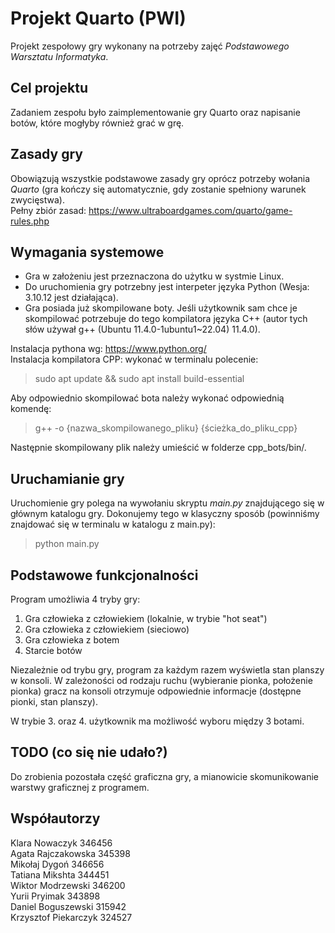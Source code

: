 # Projekt Quarto (PWI)

Projekt zespołowy gry wykonany na potrzeby zajęć *Podstawowego Warsztatu Informatyka*.

## Cel projektu

Zadaniem zespołu było zaimplementowanie gry Quarto oraz napisanie botów, które mogłyby również
grać w grę.

## Zasady gry

Obowiązują wszystkie podstawowe zasady gry oprócz potrzeby wołania *Quarto*
(gra kończy się automatycznie, gdy zostanie spełniony warunek zwycięstwa). \
Pełny zbiór zasad:
https://www.ultraboardgames.com/quarto/game-rules.php

## Wymagania systemowe

- Gra w założeniu jest przeznaczona do użytku w systmie Linux.
- Do uruchomienia gry potrzebny jest interpeter języka Python (Wesja: 3.10.12 jest działająca).
- Gra posiada już skompilowane boty.
  Jeśli użytkownik sam chce je skompilować potrzebuje do tego kompilatora języka C++ (autor tych słów używał g++ (Ubuntu
  11.4.0-1ubuntu1~22.04) 11.4.0).

Instalacja pythona wg: https://www.python.org/ \
Instalacja kompilatora CPP: wykonać w terminalu polecenie:

> sudo apt update && sudo apt install build-essential

Aby odpowiednio skompilować bota należy wykonać odpowiednią komendę:

> g++ -o {nazwa_skompilowanego_pliku} {ścieżka_do_pliku_cpp}

Następnie skompilowany plik należy umieścić w folderze cpp_bots/bin/.

## Uruchamianie gry

Uruchomienie gry polega na wywołaniu skryptu *main.py* znajdującego się w głównym katalogu gry.
Dokonujemy tego w klasyczny sposób (powinniśmy znajdować się w terminalu w katalogu z main.py):

> python main.py

## Podstawowe funkcjonalności

Program umożliwia 4 tryby gry:

1. Gra człowieka z człowiekiem (lokalnie, w trybie "hot seat")
2. Gra człowieka z człowiekiem (sieciowo)
3. Gra człowieka z botem
4. Starcie botów

Niezależnie od trybu gry, program za każdym razem wyświetla stan planszy w konsoli. W zależoności
od rodzaju ruchu (wybieranie pionka, położenie pionka) gracz na konsoli otrzymuje odpowiednie informacje (dostępne
pionki, stan planszy).

W trybie 3. oraz 4. użytkownik ma możliwość wyboru między 3 botami.

## TODO (co się nie udało?)

Do zrobienia pozostała część graficzna gry, a mianowicie skomunikowanie warstwy graficznej z programem.

## Współautorzy

Klara Nowaczyk 346456 \
Agata Rajczakowska 345398 \
Mikołaj Dygoń 346656 \
Tatiana Mikshta 344451 \
Wiktor Modrzewski 346200 \
Yurii Pryimak 343898 \
Daniel Boguszewski 315942 \
Krzysztof Piekarczyk 324527
